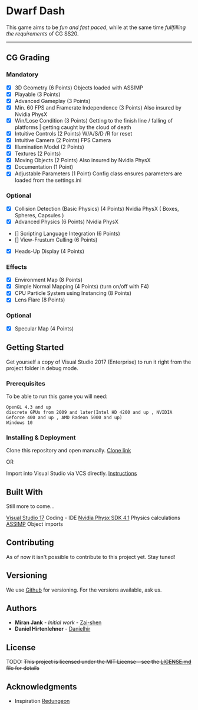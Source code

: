# Dwarf Dash

This game aims to be *fun and fast paced*, while at the same time _fullfilling the requirements_ of CG SS20.

---

## CG Grading
### Mandatory
* [x] 3D Geometry (6 Points)
	Objects loaded with ASSIMP
* [x] Playable (3 Points)
* [x] Advanced Gameplay (3 Points)
* [x] Min. 60 FPS and Framerate Independence (3 Points)
	Also insured by Nvidia PhysX
* [x] Win/Lose Condition (3 Points)
	Getting to the finish line / falling of platforms | getting caught by the cloud of death
* [x] Intuitive Controls (2 Points)
	W/A/S/D /R for reset
* [x] Intuitive Camera (2 Points)
	FPS Camera
* [x] Illumination Model (2 Points)
* [x] Textures (2 Points)
* [x] Moving Objects (2 Points)
	Also insured by Nvidia PhysX
* [x] Documentation (1 Point)
* [x] Adjustable Parameters (1 Point)
	Config class ensures parameters are loaded from the settings.ini

### Optional
* [x] Collision Detection (Basic Physics) (4 Points)
	Nvidia PhysX ( Boxes, Spheres, Capsules )
* [x] Advanced Physics (6 Points)
	Nvidia PhysX
* [] Scripting Language Integration (6 Points)
* [] View-Frustum Culling (6 Points)
* [x] Heads-Up Display (4 Points)

### Effects
* [x] Environment Map (8 Points)
* [x] Simple Normal Mapping (4 Points) (turn on/off with F4)
* [x] CPU Particle System using Instancing (8 Points)
* [x] Lens Flare (8 Points)

### Optional
* [x] Specular Map (4 Points)


## Getting Started

Get yourself a copy of Visual Studio 2017 (Enterprise) to run it right from the project folder in debug mode.

### Prerequisites

To be able to run this game you will need:
```
OpenGL 4.3 and up
discrete GPUs from 2009 and later(Intel HD 4200 and up , NVIDIA Geforce 400 and up , AMD Radeon 5000 and up)
Windows 10
```

### Installing & Deployment

Clone this repository and open manually.
[Clone link](https://Soulfast@bitbucket.org/Soulfast/dwarfdash.git)

OR

Import into Visual Studio via VCS directly.
[Instructions](https://docs.microsoft.com/en-us/visualstudio/get-started/tutorial-open-project-from-repo?view=vs-2019)

## Built With

Still more to come...

[Visual Studio 17](https://visualstudio.microsoft.com/) Coding - IDE
[Nvidia Physx SDK 4.1](https://developer.nvidia.com/physx-sdk/) Physics calculations
[ASSIMP](https://www.assimp.org/) Object imports

## Contributing

As of now it isn't possible to contribute to this project yet. Stay tuned!

## Versioning

We use [Github](https://github.com/) for versioning. For the versions available, ask us.

## Authors

* **Miran Jank** - *Initial work* - [Zai-shen](https://github.com/Zai-shen/)
* **Daniel Hirtenlehner** - [Danielhir](https://github.com/danielhir)

## License

TODO:
~~This project is licensed under the MIT License - see the [LICENSE.md](LICENSE.md) file for details~~

## Acknowledgments

* Inspiration
[Redungeon](https://play.google.com/store/apps/details?id=com.nitrome.redungeon)
